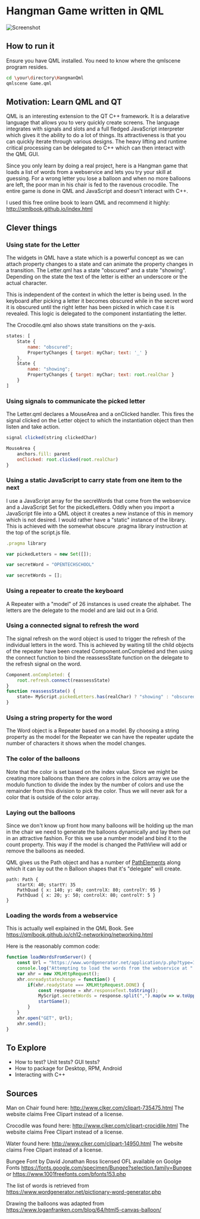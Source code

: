 # Hangman Game written in QML

![Screenshot](http://richardeigenmann.github.io/HangmanQml/screenshot.png)

## How to run it

Ensure you have QML installed. You need to know where the qmlscene program resides.

```bash
cd \your\directory\HangmanQml
qmlscene Game.qml
```

## Motivation: Learn QML and QT

QML is an interesting extension to the QT C++ framework. It is a delarative language
that allows you to very quickly create screens. The language integrates with signals and
slots and a full fledged JavaScript interpreter which gives it the ability to do a lot
of things. Its attractiveness is that you can quickly iterate through various designs.
The heavy lifting and runtime critical processing can be delegated to C++ which can then
interact with the QML GUI.

Since you only learn by doing a real project, here is a Hangman game that loads a
list of words from a webservice and lets you try your skill at guessing. For a wrong
letter you lose a balloon and when no more balloons are left, the poor man in his chair
is fed to the ravenous crocodile. The entire game is done in QML and JavaScript and doesn't
interact with C++.

I used this free online book to learn QML and recommend it highly: <http://qmlbook.github.io/index.html>

## Clever things

### Using state for the Letter

The widgets in QML have a state which is a powerful concept as we can attach property
changes to a state and can animate the property changes in a transition. The Letter.qml
has a state "obscured" and a state "showing". Depending on the state the text of the letter
is either an underscore or the actual character.

This is independent of the context in which the letter is being used. In the keyboard after
picking a letter it becomes obscured while in the secret word it is obscured until the right
letter has been picked in which case it is revealed. This logic is delegated to the component
instantiating the letter.

The Crocodile.qml also shows state transitions on the y-axis.

```JavaScript
states: [
    State {
        name: "obscured";
        PropertyChanges { target: myChar; text: '_' }
    },
    State {
        name: "showing";
        PropertyChanges { target: myChar; text: root.realChar }
    }
]
```

### Using signals to communicate the picked letter

The Letter.qml declares a MouseArea and a onClicked handler. This fires the
signal clicked on the Letter object to which the instantiation object than then
listen and take action.

```JavaScript
signal clicked(string clickedChar)

MouseArea {
    anchors.fill: parent
    onClicked: root.clicked(root.realChar)
}
```

### Using a static JavaScript to carry state from one item to the next

I use a JavaScript array for the secreWords that come from the webservice and a
JavaScript Set for the pickedLetters. Oddly when you import a JavaScript file into a
QML object it creates a new instance of this in memory which is not desired. I would
rather have a "static" instance of the library. This is achieved with the somewhat
obscure .pragma library instruction at the top of the script.js file.

```JavaScript
.pragma library

var pickedLetters = new Set([]);

var secretWord = "OPENTECHSCHOOL"

var secretWords = [];
```

### Using a repeater to create the keyboard

A Repeater with a "model" of 26 instances is used create the alphabet. The letters
are the delegate to the model and are laid out in a Grid.

### Using a connected signal to refresh the word

The signal refresh on the word object is used to trigger the refresh of the individual
letters in the word. This is achieved by waiting till the child objects of the repeater
have been created Component.onCompleted and then using the connect function to bind
the reassessState function on the delegate to the refresh signal on the word.

```JavaScript
Component.onCompleted: {
    root.refresh.connect(reassessState)
}
function reassessState() {
    state= MyScript.pickedLetters.has(realChar) ? "showing" : "obscured"
}
```

### Using a string property for the word

The Word object is a Repeater based on a model. By choosing a string property as the
model for the Repeater we can have the repeater update the number of characters it
shows when the model changes.

### The color of the balloons

Note that the color is set based on the index value. Since we might be creating more
balloons than there are colors in the colors array we use the modulo function to
divide the index by the number of colors and use the remainder from this division to
pick the color. Thus we will never ask for a color that is outside of the color array.


### Laying out the balloons

Since we don't know up front how many balloons will be holding up the
man in the chair we need to generate the balloons dynamically and lay
them out in an attractive fashion. For this we use a number model and bind it to
the count property. This way if the model is changed the PathView will add or remove the
balloons as needed.

QML gives us the Path object and has
a number of [PathElements](https://doc.qt.io/qt-5/qml-qtquick-path.html#pathElements-prop)
along which it can lay out the n Balloon shapes that it's "delegate"
will create.

```
path: Path {
    startX: 40; startY: 35
    PathQuad { x: 140; y: 40; controlX: 80; controlY: 95 }
    PathQuad { x: 20; y: 50; controlX: 80; controlY: 5 }
}
```

### Loading the words from a webservice

This is actually well explained in the QML Book. See <https://qmlbook.github.io/ch12-networking/networking.html>

Here is the reasonably common code:

```JavaScript
function loadWordsFromServer() {
    const Url = "https://www.wordgenerator.net/application/p.php?type=1&id=charades_easy&spaceflag=false";
    console.log("Attempting to load the words from the webservice at " + Url);
    var xhr = new XMLHttpRequest();
    xhr.onreadystatechange = function() {
        if(xhr.readyState === XMLHttpRequest.DONE) {
            const response = xhr.responseText.toString();
            MyScript.secretWords = response.split(",").map(w => w.toUpperCase());
            startGame();
        }
    }
    xhr.open("GET", Url);
    xhr.send();
}
```


## To Explore

* How to test? Unit tests? GUI tests?
* How to package for Desktop, RPM, Android
* Interacting with C++

## Sources

Man on Chair found here: <http://www.clker.com/clipart-735475.html> The website claims Free Clipart instead of a license.

Crocodile was found here: <http://www.clker.com/clipart-crocidile.html>  The website claims Free Clipart instead of a license.

Water found here: <http://www.clker.com/clipart-14950.html> The website claims Free Clipart instead of a license.

Bungee Font by David Jonathan Ross licensed OFL available on Goolge Fonts <https://fonts.google.com/specimen/Bungee?selection.family=Bungee> or <https://www.1001freefonts.com/bfonts153.php>

The list of words is retrieved from <https://www.wordgenerator.net/pictionary-word-generator.php>

Drawing the balloons was adapted from <https://www.loganfranken.com/blog/64/html5-canvas-balloon/>
